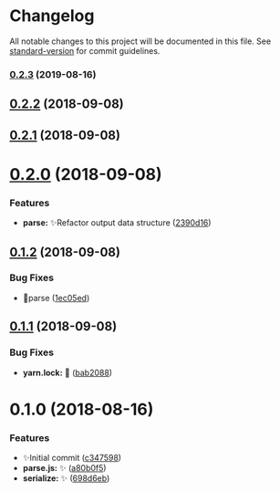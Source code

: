 # Changelog

All notable changes to this project will be documented in this file. See [standard-version](https://github.com/conventional-changelog/standard-version) for commit guidelines.

### [0.2.3](https://github.com/vivaxy/WXML/compare/v0.2.2...v0.2.3) (2019-08-16)

<a name="0.2.2"></a>
## [0.2.2](https://github.com/vivaxy/WXML/compare/v0.2.1...v0.2.2) (2018-09-08)



<a name="0.2.1"></a>
## [0.2.1](https://github.com/vivaxy/WXML/compare/v0.2.0...v0.2.1) (2018-09-08)



<a name="0.2.0"></a>
# [0.2.0](https://github.com/vivaxy/WXML/compare/v0.1.2...v0.2.0) (2018-09-08)


### Features

* **parse:** :sparkles:Refactor output data structure ([2390d16](https://github.com/vivaxy/WXML/commit/2390d16))



<a name="0.1.2"></a>
## [0.1.2](https://github.com/vivaxy/WXML/compare/v0.1.1...v0.1.2) (2018-09-08)


### Bug Fixes

* :bug:parse ([1ec05ed](https://github.com/vivaxy/WXML/commit/1ec05ed))



<a name="0.1.1"></a>
## [0.1.1](https://github.com/vivaxy/WXML/compare/v0.1.0...v0.1.1) (2018-09-08)


### Bug Fixes

* **yarn.lock:** :bug: ([bab2088](https://github.com/vivaxy/WXML/commit/bab2088))



<a name="0.1.0"></a>
# 0.1.0 (2018-08-16)


### Features

* :sparkles:Initial commit ([c347598](https://github.com/vivaxy/WXML/commit/c347598))
* **parse.js:** :sparkles: ([a80b0f5](https://github.com/vivaxy/WXML/commit/a80b0f5))
* **serialize:** :sparkles: ([698d6eb](https://github.com/vivaxy/WXML/commit/698d6eb))
